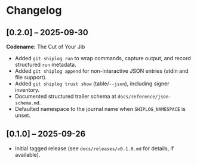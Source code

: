 # Changelog

## [0.2.0] – 2025-09-30

**Codename:** The Cut of Your Jib

- Added `git shiplog run` to wrap commands, capture output, and record structured `run` metadata.
- Added `git shiplog append` for non-interactive JSON entries (stdin and file support).
- Added `git shiplog trust show` (table/`--json`), including signer inventory.
- Documented structured trailer schema at `docs/reference/json-schema.md`.
- Defaulted namespace to the journal name when `SHIPLOG_NAMESPACE` is unset.

## [0.1.0] – 2025-09-26

- Initial tagged release (see `docs/releases/v0.1.0.md` for details, if available).
